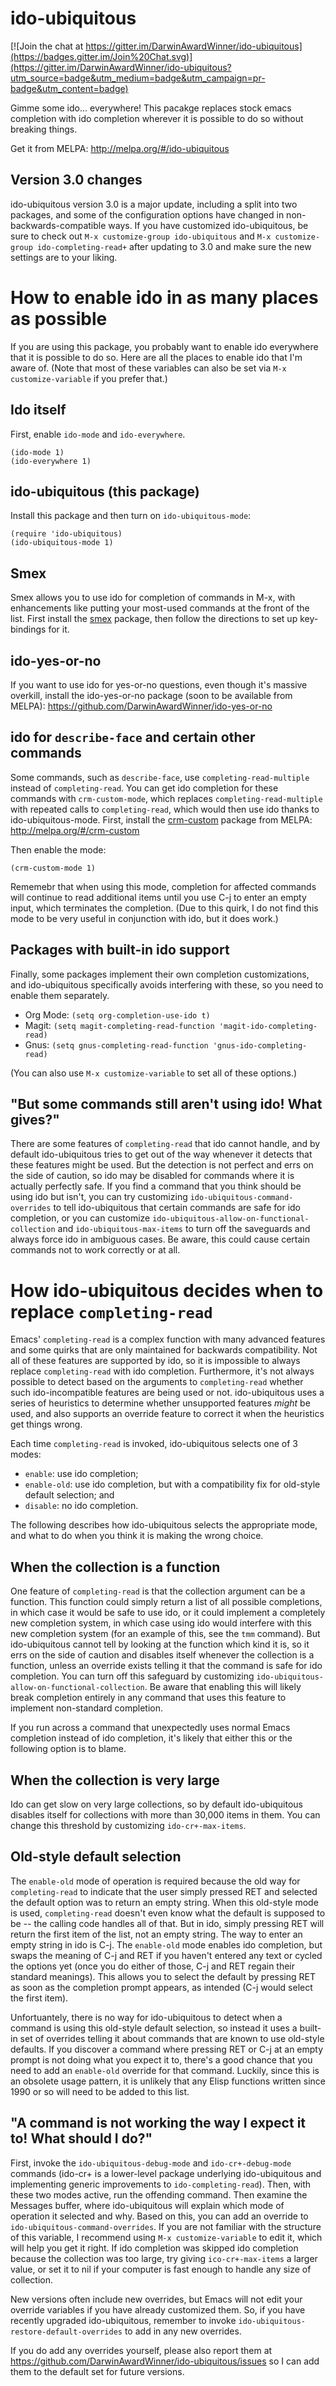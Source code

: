 # ido-ubiquitous #

[![Join the chat at https://gitter.im/DarwinAwardWinner/ido-ubiquitous](https://badges.gitter.im/Join%20Chat.svg)](https://gitter.im/DarwinAwardWinner/ido-ubiquitous?utm_source=badge&utm_medium=badge&utm_campaign=pr-badge&utm_content=badge)

Gimme some ido... everywhere! This pacakge replaces stock emacs
completion with ido completion wherever it is possible to do so
without breaking things.

Get it from MELPA: http://melpa.org/#/ido-ubiquitous

## Version 3.0 changes ##

ido-ubiquitous version 3.0 is a major update, including a split into
two packages, and some of the configuration options have changed in
non-backwards-compatible ways. If you have customized ido-ubiquitous,
be sure to check out `M-x customize-group ido-ubiquitous` and `M-x
customize-group ido-completing-read+` after updating to 3.0 and make
sure the new settings are to your liking.

# How to enable ido in as many places as possible #

If you are using this package, you probably want to enable ido
everywhere that it is possible to do so. Here are all the places to
enable ido that I'm aware of. (Note that most of these variables can
also be set via `M-x customize-variable` if you prefer that.)

## Ido itself ##

First, enable `ido-mode` and `ido-everywhere`.

    (ido-mode 1)
    (ido-everywhere 1)

## ido-ubiquitous (this package) ##

Install this package and then turn on `ido-ubiquitous-mode`:

    (require 'ido-ubiquitous)
    (ido-ubiquitous-mode 1)

## Smex ##

Smex allows you to use ido for completion of commands in M-x, with
enhancements like putting your most-used commands at the front of the
list. First install the [smex](https://github.com/nonsequitur/smex)
package, then follow the directions to set up key-bindings for it.

## ido-yes-or-no ##

If you want to use ido for yes-or-no questions, even though it's
massive overkill, install the ido-yes-or-no package (soon to be
available from MELPA):
https://github.com/DarwinAwardWinner/ido-yes-or-no

## ido for `describe-face` and certain other commands ##

Some commands, such as `describe-face`, use `completing-read-multiple`
instead of `completing-read`. You can get ido completion for these
commands with `crm-custom-mode`, which replaces
`completing-read-multiple` with repeated calls to `completing-read`,
which would then use ido thanks to ido-ubiquitous-mode. First, install
the [crm-custom](https://github.com/DarwinAwardWinner/crm-custom)
package from MELPA: http://melpa.org/#/crm-custom

Then enable the mode:

    (crm-custom-mode 1)

Rememebr that when using this mode, completion for affected commands
will continue to read additional items until you use C-j to enter an
empty input, which terminates the completion. (Due to this quirk, I do
not find this mode to be very useful in conjunction with ido, but it
does work.)

## Packages with built-in ido support ##

Finally, some packages implement their own completion customizations,
and ido-ubiquitous specifically avoids interfering with these, so you
need to enable them separately.

* Org Mode: `(setq org-completion-use-ido t)`
* Magit: `(setq magit-completing-read-function 'magit-ido-completing-read)`
* Gnus: `(setq gnus-completing-read-function 'gnus-ido-completing-read)`

(You can also use `M-x customize-variable` to set all of these
options.)

## "But some commands still aren't using ido! What gives?" ##

There are some features of `completing-read` that ido cannot handle,
and by default ido-ubiquitous tries to get out of the way whenever it
detects that these features might be used. But the detection is not
perfect and errs on the side of caution, so ido may be disabled for
commands where it is actually perfectly safe. If you find a command
that you think should be using ido but isn't, you can try customizing
`ido-ubiquitous-command-overrides` to tell ido-ubiquitous that certain
commands are safe for ido completion, or you can customize
`ido-ubiquitous-allow-on-functional-collection` and
`ido-ubiquitous-max-items` to turn off the saveguards and always force
ido in ambiguous cases. Be aware, this could cause certain commands
not to work correctly or at all.

# How ido-ubiquitous decides when to replace `completing-read` #

Emacs' `completing-read` is a complex function with many advanced
features and some quirks that are only maintained for backwards
compatibility. Not all of these features are supported by ido, so it
is impossible to always replace `completing-read` with ido completion.
Furthermore, it's not always possible to detect based on the arguments
to `completing-read` whether such ido-incompatible features are being
used or not. ido-ubiquitous uses a series of heuristics to determine
whether unsupported features *might* be used, and also supports an
override feature to correct it when the heuristics get things wrong.

Each time `completing-read` is invoked, ido-ubiquitous selects one of
3 modes:

* `enable`: use ido completion;
* `enable-old`: use ido completion, but with a compatibility fix for
old-style default selection; and
* `disable`: no ido completion.

The following describes how ido-ubiquitous selects the appropriate
mode, and what to do when you think it is making the wrong choice.

## When the collection is a function ##

One feature of `completing-read` is that the collection argument can
be a function. This function could simply return a list of all
possible completions, in which case it would be safe to use ido, or it
could implement a completely new completion system, in which case
using ido would interfere with this new completion system (for an
example of this, see the `tmm` command). But ido-ubiquitous cannot
tell by looking at the function which kind it is, so it errs on the
side of caution and disables itself whenever the collection is a
function, unless an override exists telling it that the command is
safe for ido completion. You can turn off this safeguard by
customizing `ido-ubiquitous-allow-on-functional-collection`. Be aware
that enabling this will likely break completion entirely in any
command that uses this feature to implement non-standard completion.

If you run across a command that unexpectedly uses normal Emacs
completion instead of ido completion, it's likely that either this or
the following option is to blame.

## When the collection is very large ##

Ido can get slow on very large collections, so by default
ido-ubiquitous disables itself for collections with more than 30,000
items in them. You can change this threshold by customizing
`ido-cr+-max-items`.

## Old-style default selection ##

The `enable-old` mode of operation is required because the old way for
`completing-read` to indicate that the user simply pressed RET and
selected the default option was to return an empty string. When this
old-style mode is used, `completing-read` doesn't even know what the
default is supposed to be -- the calling code handles all of that. But
in ido, simply pressing RET will return the first item of the list,
not an empty string. The way to enter an empty string in ido is C-j.
The `enable-old` mode enables ido completion, but swaps the meaning of
C-j and RET if you haven't entered any text or cycled the options yet
(once you do either of those, C-j and RET regain their standard
meanings). This allows you to select the default by pressing RET as
soon as the completion prompt appears, as intended (C-j would select
the first item).

Unfortuantely, there is no way for ido-ubiquitous to detect when a
command is using this old-style default selection, so instead it uses
a built-in set of overrides telling it about commands that are known
to use old-style defaults. If you discover a command where pressing
RET or C-j at an empty prompt is not doing what you expect it to,
there's a good chance that you need to add an `enable-old` override
for that command. Luckily, since this is an obsolete usage pattern, it
is unlikely that any Elisp functions written since 1990 or so will
need to be added to this list.

## "A command is not working the way I expect it to! What should I do?" ##

First, invoke the `ido-ubiquitous-debug-mode` and `ido-cr+-debug-mode`
commands (ido-cr+ is a lower-level package underlying ido-ubiquitous
and implementing generic improvements to `ido-completing-read`). Then,
with these two modes active, run the offending command. Then examine
the Messages buffer, where ido-ubiquitous will explain which mode of
operation it selected and why. Based on this, you can add an override
to `ido-ubiquitous-command-overrides`. If you are not familiar with
the structure of this variable, I recommend using `M-x
customize-variable` to edit it, which will help you get it right. If
ido completion was skipped ido completion because the collection was
too large, try giving `ico-cr+-max-items` a larger value, or set it to
nil if your computer is fast enough to handle any size of collection.

New versions often include new overrides, but Emacs will not edit your
override variables if you have already customized them. So, if you
have recently upgraded ido-ubiquitous, remember to invoke
`ido-ubiquitous-restore-default-overrides` to add in any new
overrides.

If you do add any overrides yourself, please also report them at
https://github.com/DarwinAwardWinner/ido-ubiquitous/issues so I can
add them to the default set for future versions.
